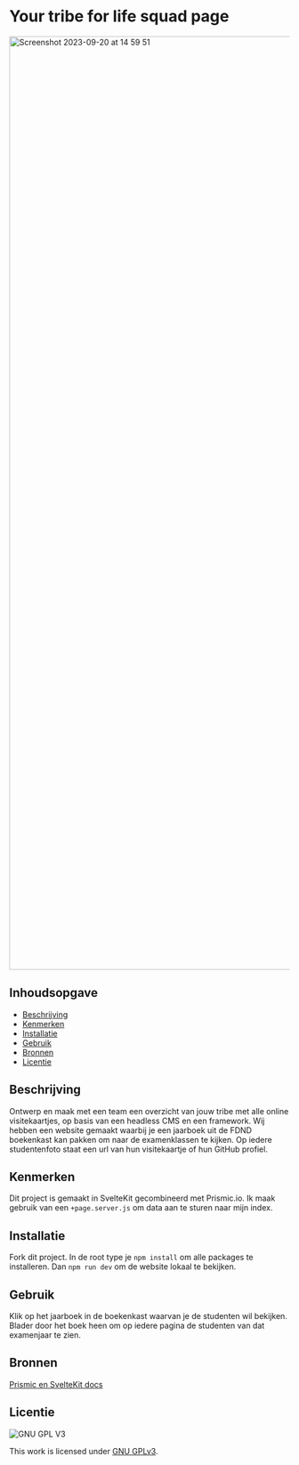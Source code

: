 # Your tribe for life squad page

<img width="1678" alt="Screenshot 2023-09-20 at 14 59 51" src="https://github.com/sannevanseeventer/your-tribe-for-life-squad-page/assets/60781257/ac23b05d-1987-4a8a-a963-5a89c2659ca9">

## Inhoudsopgave

  * [Beschrijving](#beschrijving)
  * [Kenmerken](#kenmerken)
  * [Installatie](#installatie)
  * [Gebruik](#gebruik)
  * [Bronnen](#bronnen)
  * [Licentie](#licentie)

## Beschrijving
Ontwerp en maak met een team een overzicht van jouw tribe met alle online visitekaartjes, op basis van een headless CMS en een framework. Wij hebben een website gemaakt waarbij je een jaarboek uit de FDND boekenkast kan pakken om naar de examenklassen te kijken. Op iedere studentenfoto staat een url van hun visitekaartje of hun GitHub profiel.

## Kenmerken
Dit project is gemaakt in SvelteKit gecombineerd met Prismic.io. Ik maak gebruik van een `+page.server.js` om data aan te sturen naar mijn index.

## Installatie
Fork dit project. In de root type je `npm install` om alle packages te installeren. Dan `npm run dev` om de website lokaal te bekijken.

## Gebruik
Klik op het jaarboek in de boekenkast waarvan je de studenten wil bekijken. Blader door het boek heen om op iedere pagina de studenten van dat examenjaar te zien.

## Bronnen
[Prismic en SvelteKit docs](https://prismic.io/docs/svelte)

## Licentie
![GNU GPL V3](https://www.gnu.org/graphics/gplv3-127x51.png)

This work is licensed under [GNU GPLv3](./LICENSE).
